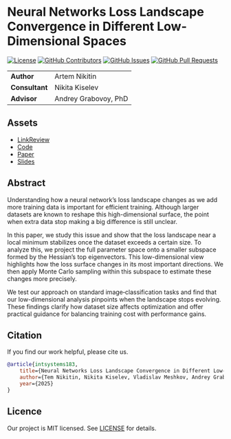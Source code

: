 # Neural Networks Loss Landscape Convergence in Different Low-Dimensional Spaces

[![License](https://badgen.net/github/license/intsystems/2025-Project-183?color=green)](https://github.com/intsystems/2025-Project-183/blob/main/LICENSE)
[![GitHub Contributors](https://img.shields.io/github/contributors/intsystems/2025-Project-183)](https://github.com/intsystems/2025-Project-183/graphs/contributors)
[![GitHub Issues](https://img.shields.io/github/issues-closed/intsystems/2025-Project-183.svg?color=0088ff)](https://github.com/intsystems/2025-Project-183/issues)
[![GitHub Pull Requests](https://img.shields.io/github/issues-pr-closed/intsystems/2025-Project-183.svg?color=7f29d6)](https://github.com/intsystems/2025-Project-183/pulls)

<table>
    <tr>
        <td align="left"> <b> Author </b> </td>
        <td> Artem Nikitin </td>
    </tr>
    <tr>
        <td align="left"> <b> Consultant </b> </td>
        <td> Nikita Kiselev </td>
    </tr>
    <tr>
        <td align="left"> <b> Advisor </b> </td>
        <td> Andrey Grabovoy, PhD </td>
    </tr>
</table>

## Assets

- [LinkReview](LINKREVIEW.md)
- [Code](code)
- [Paper](paper)
- [Slides](slides)

## Abstract
  Understanding how a neural network’s loss landscape changes as we add more training data is important for efficient training.
  Although larger datasets are known to reshape this high-dimensional surface, the point when extra data stop making a big difference
  is still unclear.

  In this paper, we study this issue and show that the loss landscape near a local minimum stabilizes once the dataset exceeds a
  certain size. To analyze this, we project the full parameter space onto a smaller subspace formed by the Hessian’s top eigenvectors.
  This low-dimensional view highlights how the loss surface changes in its most important directions. We then apply Monte Carlo sampling
  within this subspace to estimate these changes more precisely.

  We test our approach on standard image‑classification tasks and find that our low-dimensional analysis pinpoints when the landscape
  stops evolving. These findings clarify how dataset size affects optimization and offer practical guidance for balancing training cost
  with performance gains.

## Citation

If you find our work helpful, please cite us.

```BibTeX
@article{intsystems183,
    title={Neural Networks Loss Landscape Convergence in Different Low-Dimensional Spaces},
    author={Tem Nikitin, Nikita Kiselev, Vladislav Meshkov, Andrey Grabovoy},
    year={2025}
}
```

## Licence

Our project is MIT licensed. See [LICENSE](LICENSE) for details.
